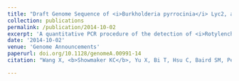 ```yaml
---
title: "Draft Genome Sequence of <i>Burkholderia pyrrocinia</i> Lyc2, a Biological Control Strain That Can Suppress Multiple Plant Microbial Pathogens"
collection: publications
permalink: /publication/2014-10-02
excerpt: 'A quantitative PCR procedure of the detection of <i>Rotylenchulus reniformis</i> directly from soil'
date: '2014-10-02'
venue: 'Genome Announcements'
paperurl: doi.org/10.1128/genomeA.00991-14
citation: "Wang X, <b>Showmaker KC</b>, Yu X, Bi T, Hsu C, Baird SM, Peterson DG, Li X, Lu S. 2014 Draft Genome Sequence of <i>Burkholderia pyrrocinia</i> Lyc2, a Biological Control Strain That Can Suppress Multiple Plant Microbial Pathogens. Genome Announcements. 2(5): e00991-14"

---
```



